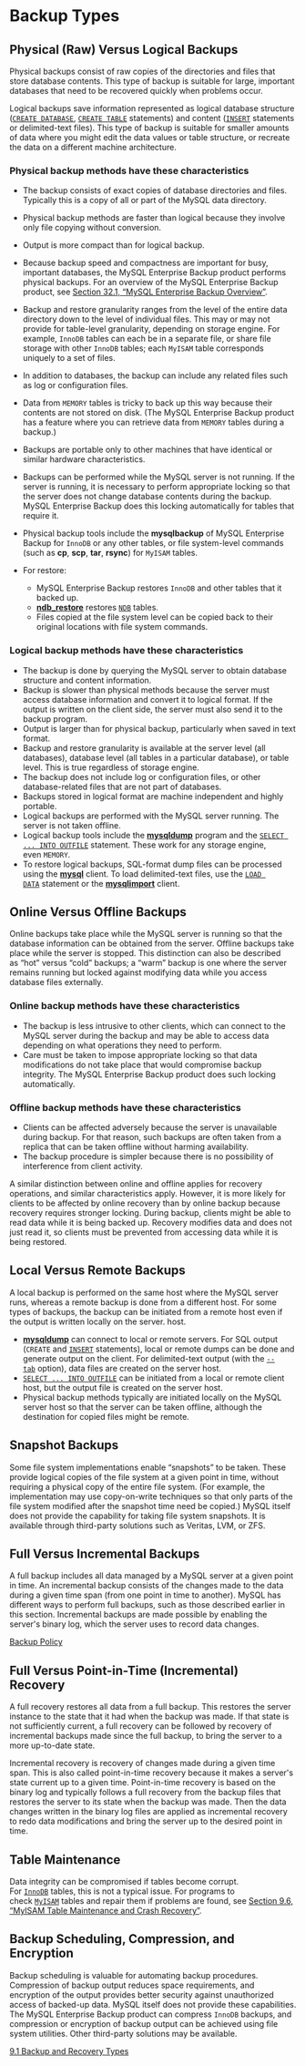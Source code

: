 # Backup Types

## Physical (Raw) Versus Logical Backups

Physical backups consist of raw copies of the directories and files that store database contents. This type of backup is suitable for large, important databases that need to be recovered quickly when problems occur.

Logical backups save information represented as logical database structure ([`CREATE DATABASE`](https://dev.mysql.com/doc/refman/8.0/en/create-database.html "15.1.12 CREATE DATABASE Statement"), [`CREATE TABLE`](https://dev.mysql.com/doc/refman/8.0/en/create-table.html "15.1.20 CREATE TABLE Statement") statements) and content ([`INSERT`](https://dev.mysql.com/doc/refman/8.0/en/insert.html "15.2.7 INSERT Statement") statements or delimited-text files). This type of backup is suitable for smaller amounts of data where you might edit the data values or table structure, or recreate the data on a different machine architecture.

### Physical backup methods have these characteristics

- The backup consists of exact copies of database directories and files. Typically this is a copy of all or part of the MySQL data directory.
- Physical backup methods are faster than logical because they involve only file copying without conversion.
- Output is more compact than for logical backup.
- Because backup speed and compactness are important for busy, important databases, the MySQL Enterprise Backup product performs physical backups. For an overview of the MySQL Enterprise Backup product, see [Section 32.1, “MySQL Enterprise Backup Overview”](https://dev.mysql.com/doc/refman/8.0/en/mysql-enterprise-backup.html "32.1 MySQL Enterprise Backup Overview").
- Backup and restore granularity ranges from the level of the entire data directory down to the level of individual files. This may or may not provide for table-level granularity, depending on storage engine. For example, `InnoDB` tables can each be in a separate file, or share file storage with other `InnoDB` tables; each `MyISAM` table corresponds uniquely to a set of files.
- In addition to databases, the backup can include any related files such as log or configuration files.
- Data from `MEMORY` tables is tricky to back up this way because their contents are not stored on disk. (The MySQL Enterprise Backup product has a feature where you can retrieve data from `MEMORY` tables during a backup.)
- Backups are portable only to other machines that have identical or similar hardware characteristics.
- Backups can be performed while the MySQL server is not running. If the server is running, it is necessary to perform appropriate locking so that the server does not change database contents during the backup. MySQL Enterprise Backup does this locking automatically for tables that require it.
- Physical backup tools include the **mysqlbackup** of MySQL Enterprise Backup for `InnoDB` or any other tables, or file system-level commands (such as **cp**, **scp**, **tar**, **rsync**) for `MyISAM` tables.
- For restore:

    - MySQL Enterprise Backup restores `InnoDB` and other tables that it backed up.
    - [**ndb_restore**](https://dev.mysql.com/doc/refman/8.0/en/mysql-cluster-programs-ndb-restore.html "25.5.23 ndb_restore — Restore an NDB Cluster Backup") restores [`NDB`](https://dev.mysql.com/doc/refman/8.0/en/mysql-cluster.html "Chapter 25 MySQL NDB Cluster 8.0") tables.
    - Files copied at the file system level can be copied back to their original locations with file system commands.

### Logical backup methods have these characteristics

- The backup is done by querying the MySQL server to obtain database structure and content information.
- Backup is slower than physical methods because the server must access database information and convert it to logical format. If the output is written on the client side, the server must also send it to the backup program.
- Output is larger than for physical backup, particularly when saved in text format.
- Backup and restore granularity is available at the server level (all databases), database level (all tables in a particular database), or table level. This is true regardless of storage engine.
- The backup does not include log or configuration files, or other database-related files that are not part of databases.
- Backups stored in logical format are machine independent and highly portable.
- Logical backups are performed with the MySQL server running. The server is not taken offline.
- Logical backup tools include the [**mysqldump**](https://dev.mysql.com/doc/refman/8.0/en/mysqldump.html "6.5.4 mysqldump — A Database Backup Program") program and the [`SELECT ... INTO OUTFILE`](https://dev.mysql.com/doc/refman/8.0/en/select.html "15.2.13 SELECT Statement") statement. These work for any storage engine, even `MEMORY`.
- To restore logical backups, SQL-format dump files can be processed using the [**mysql**](https://dev.mysql.com/doc/refman/8.0/en/mysql.html "6.5.1 mysql — The MySQL Command-Line Client") client. To load delimited-text files, use the [`LOAD DATA`](https://dev.mysql.com/doc/refman/8.0/en/load-data.html "15.2.9 LOAD DATA Statement") statement or the [**mysqlimport**](https://dev.mysql.com/doc/refman/8.0/en/mysqlimport.html "6.5.5 mysqlimport — A Data Import Program") client.

## Online Versus Offline Backups

Online backups take place while the MySQL server is running so that the database information can be obtained from the server. Offline backups take place while the server is stopped. This distinction can also be described as “hot” versus “cold” backups; a “warm” backup is one where the server remains running but locked against modifying data while you access database files externally.

### Online backup methods have these characteristics

- The backup is less intrusive to other clients, which can connect to the MySQL server during the backup and may be able to access data depending on what operations they need to perform.
- Care must be taken to impose appropriate locking so that data modifications do not take place that would compromise backup integrity. The MySQL Enterprise Backup product does such locking automatically.

### Offline backup methods have these characteristics

- Clients can be affected adversely because the server is unavailable during backup. For that reason, such backups are often taken from a replica that can be taken offline without harming availability.
- The backup procedure is simpler because there is no possibility of interference from client activity.

A similar distinction between online and offline applies for recovery operations, and similar characteristics apply. However, it is more likely for clients to be affected by online recovery than by online backup because recovery requires stronger locking. During backup, clients might be able to read data while it is being backed up. Recovery modifies data and does not just read it, so clients must be prevented from accessing data while it is being restored.

## Local Versus Remote Backups

A local backup is performed on the same host where the MySQL server runs, whereas a remote backup is done from a different host. For some types of backups, the backup can be initiated from a remote host even if the output is written locally on the server. host.

- [**mysqldump**](https://dev.mysql.com/doc/refman/8.0/en/mysqldump.html "6.5.4 mysqldump — A Database Backup Program") can connect to local or remote servers. For SQL output (`CREATE` and [`INSERT`](https://dev.mysql.com/doc/refman/8.0/en/insert.html "15.2.7 INSERT Statement") statements), local or remote dumps can be done and generate output on the client. For delimited-text output (with the [`--tab`](https://dev.mysql.com/doc/refman/8.0/en/mysqldump.html#option_mysqldump_tab) option), data files are created on the server host.
- [`SELECT ... INTO OUTFILE`](https://dev.mysql.com/doc/refman/8.0/en/select-into.html "15.2.13.1 SELECT ... INTO Statement") can be initiated from a local or remote client host, but the output file is created on the server host.
- Physical backup methods typically are initiated locally on the MySQL server host so that the server can be taken offline, although the destination for copied files might be remote.

## Snapshot Backups

Some file system implementations enable “snapshots” to be taken. These provide logical copies of the file system at a given point in time, without requiring a physical copy of the entire file system. (For example, the implementation may use copy-on-write techniques so that only parts of the file system modified after the snapshot time need be copied.) MySQL itself does not provide the capability for taking file system snapshots. It is available through third-party solutions such as Veritas, LVM, or ZFS.

## Full Versus Incremental Backups

A full backup includes all data managed by a MySQL server at a given point in time. An incremental backup consists of the changes made to the data during a given time span (from one point in time to another). MySQL has different ways to perform full backups, such as those described earlier in this section. Incremental backups are made possible by enabling the server's binary log, which the server uses to record data changes.

[Backup Policy](databases/sql-databases/mysql/backup-policy.md)

## Full Versus Point-in-Time (Incremental) Recovery

A full recovery restores all data from a full backup. This restores the server instance to the state that it had when the backup was made. If that state is not sufficiently current, a full recovery can be followed by recovery of incremental backups made since the full backup, to bring the server to a more up-to-date state.

Incremental recovery is recovery of changes made during a given time span. This is also called point-in-time recovery because it makes a server's state current up to a given time. Point-in-time recovery is based on the binary log and typically follows a full recovery from the backup files that restores the server to its state when the backup was made. Then the data changes written in the binary log files are applied as incremental recovery to redo data modifications and bring the server up to the desired point in time.

## Table Maintenance

Data integrity can be compromised if tables become corrupt. For [`InnoDB`](https://dev.mysql.com/doc/refman/8.0/en/innodb-storage-engine.html "Chapter 17 The InnoDB Storage Engine") tables, this is not a typical issue. For programs to check [`MyISAM`](https://dev.mysql.com/doc/refman/8.0/en/myisam-storage-engine.html "18.2 The MyISAM Storage Engine") tables and repair them if problems are found, see [Section 9.6, “MyISAM Table Maintenance and Crash Recovery”](https://dev.mysql.com/doc/refman/8.0/en/myisam-table-maintenance.html "9.6 MyISAM Table Maintenance and Crash Recovery").

## Backup Scheduling, Compression, and Encryption

Backup scheduling is valuable for automating backup procedures. Compression of backup output reduces space requirements, and encryption of the output provides better security against unauthorized access of backed-up data. MySQL itself does not provide these capabilities. The MySQL Enterprise Backup product can compress `InnoDB` backups, and compression or encryption of backup output can be achieved using file system utilities. Other third-party solutions may be available.

[9.1 Backup and Recovery Types](https://dev.mysql.com/doc/refman/8.0/en/backup-types.html)
